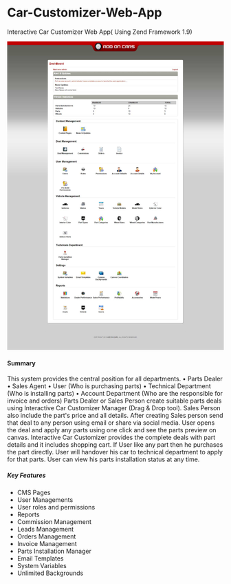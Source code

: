 # Car-Customizer-Web-App
Interactive Car Customizer Web App( Using Zend Framework 1.9)

![alt text](https://github.com/kamranshahzad/Car-Customizer-Web-App/blob/master/dashboard.jpg "Dashboard")

#### Summary
This system provides the central position for all departments.
• Parts Dealer
• Sales Agent
• User (Who is purchasing parts)
• Technical Department (Who is installing parts)
• Account Department (Who are the responsible for invoice and orders)
Parts Dealer or Sales Person create suitable parts deals using Interactive Car Customizer Manager (Drag & Drop tool). Sales Person also include the part's price and all details. After creating Sales person send that deal to any person using email or share via social media. User opens the deal and apply any parts using one click and see the parts preview on canvas. Interactive Car Customizer provides the complete deals with part details and it includes shopping cart. If User like any part then he purchases the part directly. User will handover his car to technical department to apply for that parts. User can view his parts installation status at any time.

##### Key Features
* CMS Pages
* User Managements 
* User roles and permissions
* Reports
* Commission Management
* Leads Management
* Orders Management
* Invoice Management
* Parts Installation Manager
* Email Templates
* System Variables
* Unlimited Backgrounds
